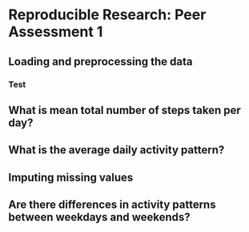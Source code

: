 # Reproducible Research: Peer Assessment 1


## Loading and preprocessing the data

### Test



## What is mean total number of steps taken per day?



## What is the average daily activity pattern?



## Imputing missing values



## Are there differences in activity patterns between weekdays and weekends?
